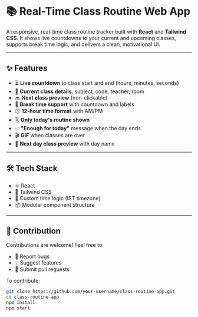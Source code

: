 # 📚 Real-Time Class Routine Web App

A responsive, real-time class routine tracker built with **React** and **Tailwind CSS**. It shows live countdowns to your current and upcoming classes, supports break time logic, and delivers a clean, motivational UI.

---

## ✨ Features

- ⏳ **Live countdown** to class start and end (hours, minutes, seconds)
- 📘 **Current class details**: subject, code, teacher, room
- 🔜 **Next class preview** (non-clickable)
- 🧘 **Break time support** with countdown and labels
- 🕒 **12-hour time format** with AM/PM
- 🗓️ **Only today's routine shown**
- ✅ **"Enough for today"** message when the day ends
- 🎬 **GIF** when classes are over
- 📅 **Next day class preview** with day name

---

## 🛠️ Tech Stack

- ⚛️ React
- 🎨 Tailwind CSS
- 🧠 Custom time logic (IST timezone)
- 📦 Modular component structure

---

## 🤝 Contribution

Contributions are welcome! Feel free to:

- 🐛 Report bugs
- 💡 Suggest features
- 🧩 Submit pull requests

To contribute:

```bash
git clone https://github.com/your-username/class-routine-app.git
cd class-routine-app
npm install
npm start
